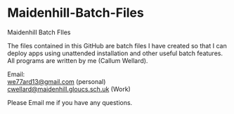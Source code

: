# Maidenhill-Batch-Files
Maidenhill Batch FIles

The files contained in this GitHub are batch files I have created so that I can deploy apps using unattended installation and other useful batch features.  
All programs are written by me (Callum Wellard).

Email:  
we77ard13@gmail.com (personal)  
cwellard@maidenhill.gloucs.sch.uk (Work)

Please Email me if you have any questions.
